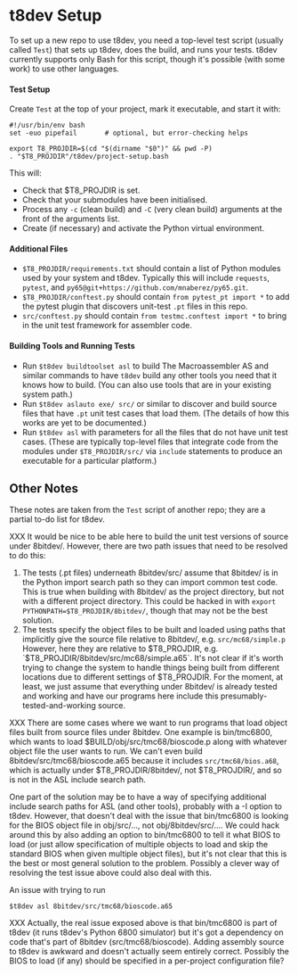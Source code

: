 t8dev Setup
===========

To set up a new repo to use t8dev, you need a top-level test script
(usually called `Test`) that sets up t8dev, does the build, and runs your
tests. t8dev currently supports only Bash for this script, though it's
possible (with some work) to use other languages.

#### Test Setup

Create `Test` at the top of your project, mark it executable, and start it
with:

    #!/usr/bin/env bash
    set -euo pipefail       # optional, but error-checking helps

    export T8_PROJDIR=$(cd "$(dirname "$0")" && pwd -P)
    . "$T8_PROJDIR"/t8dev/project-setup.bash

This will:
- Check that $T8_PROJDIR is set.
- Check that your submodules have been initialised.
- Process any `-c` (clean build) and `-C` (very clean build) arguments at
  the front of the arguments list.
- Create (if necessary) and activate the Python virtual environment.

#### Additional Files

- `$T8_PROJDIR/requirements.txt` should contain a list of Python modules
  used by your system and t8dev. Typically this will include `requests`,
  `pytest`, and `py65@git+https://github.com/mnaberez/py65.git`.
- `$T8_PROJDIR/conftest.py` should contain `from pytest_pt import *` to add
  the pytest plugin that discovers unit-test `.pt` files in this repo.
- `src/conftest.py` should contain `from testmc.conftest import *` to bring
  in the unit test framework for assembler code.

#### Building Tools and Running Tests

- Run `$t8dev buildtoolset asl` to build The Macroassembler AS and similar
  commands to have `t8dev` build any other tools you need that it knows how
  to build. (You can also use tools that are in your existing system path.)
- Run `$t8dev aslauto exe/ src/` or similar to discover and build source
  files that have `.pt` unit test cases that load them. (The details of how
  this works are yet to be documented.)
- Run `$t8dev asl` with parameters for all the files that do not have unit
  test cases. (These are typically top-level files that integrate code from
  the modules under `$T8_PROJDIR/src/` via `include` statements to produce
  an executable for a particular platform.)


Other Notes
-----------

These notes are taken from the `Test` script of another repo; they
are a partial to-do list for t8dev.

XXX It would be nice to be able here to build the unit test versions of
source under 8bitdev/. However, there are two path issues that need to
be resolved to do this:
1. The tests (.pt files) underneath 8bitdev/src/ assume that 8bitdev/
   is in the Python import search path so they can import common test
   code. This is true when building with 8bitdev/ as the project
   directory, but not with a different project directory. This could be
   hacked in with `export PYTHONPATH=$T8_PROJDIR/8bitdev/`,
   though that may not be the best solution.
2. The tests specify the object files to be built and loaded using
   paths that implicitly give the source file relative to 8bitdev/,
   e.g. `src/mc68/simple.p` However, here they are relative to
   $T8_PROJDIR, e.g. `$T8_PROJDIR/8bitdev/src/mc68/simple.a65`. It's
   not clear if it's worth trying to change the system to handle things
   being built from different locations due to different settings of
   $T8_PROJDIR.
For the moment, at least, we just assume that everything under 8bitdev/
is already tested and working and have our programs here include this
presumably-tested-and-working source.

XXX There are some cases where we want to run programs that load object
files built from source files under 8bitdev. One example is bin/tmc6800,
which wants to load $BUILD/obj/src/tmc68/bioscode.p along with whatever
object file the user wants to run. We can't even build
8bitdev/src/tmc68/bioscode.a65 because it includes `src/tmc68/bios.a68`,
which is actually under $T8_PROJDIR/8bitdev/, not $T8_PROJDIR/, and so is
not in the ASL include search path.

One part of the solution may be to have a way of specifying additional
include search paths for ASL (and other tools), probably with a -I
option to t8dev. However, that doesn't deal with the issue that
bin/tmc6800 is looking for the BIOS object file in obj/src/…, not
obj/8bitdev/src/…. We could hack around this by also adding an option
to bin/tmc6800 to tell it what BIOS to load (or just allow
specification of multiple objects to load and skip the standard BIOS
when given multiple object files), but it's not clear that this is the
best or most general solution to the problem. Possibly a clever way of
resolving the test issue above could also deal with this.

An issue with trying to run

    $t8dev asl 8bitdev/src/tmc68/bioscode.a65

XXX Actually, the real issue exposed above is that bin/tmc6800 is part
of t8dev (it runs t8dev's Python 6800 simulator) but it's got a
dependency on code that's part of 8bitdev (src/tmc68/bioscode). Adding
assembly source to t8dev is awkward and doesn't actually seem entirely
correct. Possibly the BIOS to load (if any) should be specified in a
per-project configuration file?

<!---------------------------------------------------------------------------->
[8bitdev]: https://github.com/0cjs/8bitdev
